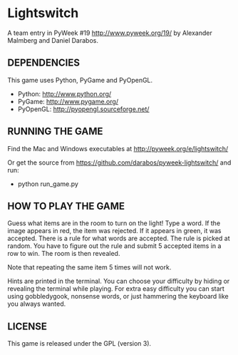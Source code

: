 Lightswitch
===========

A team entry in PyWeek #19  <http://www.pyweek.org/19/>
by Alexander Malmberg and Daniel Darabos.



DEPENDENCIES
------------

This game uses Python, PyGame and PyOpenGL.

  - Python:     http://www.python.org/
  - PyGame:     http://www.pygame.org/
  - PyOpenGL:   http://pyopengl.sourceforge.net/



RUNNING THE GAME
----------------

Find the Mac and Windows executables at http://pyweek.org/e/lightswitch/

Or get the source from https://github.com/darabos/pyweek-lightswitch/ and run:

  - python run_game.py



HOW TO PLAY THE GAME
--------------------

Guess what items are in the room to turn on the light! Type a word. If the
image appears in red, the item was rejected. If it appears in green, it was
accepted. There is a rule for what words are accepted. The rule is picked at
random. You have to figure out the rule and submit 5 accepted items in a row
to win. The room is then revealed.

Note that repeating the same item 5 times will not work.

Hints are printed in the terminal. You can choose your difficulty by hiding
or revealing the terminal while playing. For extra easy difficulty you can
start using gobbledygook, nonsense words, or just hammering the keyboard like
you always wanted.



LICENSE
-------

This game is released under the GPL (version 3).
